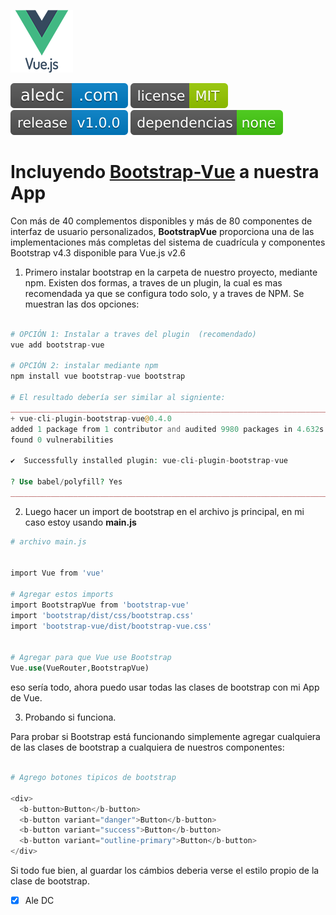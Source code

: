 ![vueJS](https://raw.githubusercontent.com/aledc7/vuejs/master/vuelogo.png)   



[![aledc.com](https://github.com/aledc7/Scrum-Certification/blob/master/recursos/aledc.com.svg)](https://aledc.com)
[![License](https://github.com/aledc7/Scrum-Certification/blob/master/recursos/mit-license.svg)](https://aledc.com)
[![GitHub release](https://github.com/aledc7/Scrum-Certification/blob/master/recursos/release.svg)](https://aledc.com)
[![Dependencies](https://github.com/aledc7/Scrum-Certification/blob/master/recursos/dependencias-none.svg)](https://aledc.com)

# Incluyendo [Bootstrap-Vue](https://bootstrap-vue.js.org/) a nuestra App

Con más de 40 complementos disponibles y más de 80 componentes de interfaz de usuario personalizados, __BootstrapVue__ proporciona una de las implementaciones más completas del sistema de cuadrícula y componentes Bootstrap v4.3 disponible para Vue.js v2.6 


1. Primero instalar bootstrap en la carpeta de nuestro proyecto, mediante npm.  Existen dos formas, a traves de un plugin, la cual es mas recomendada ya que se configura todo solo,  y a traves de NPM.  Se muestran las dos opciones:  
```php

# OPCIÓN 1: Instalar a traves del plugin  (recomendado)   
vue add bootstrap-vue

# OPCIÓN 2: instalar mediante npm
npm install vue bootstrap-vue bootstrap

# El resultado debería ser similar al signiente:
_______________________________________________________________________________________________
+ vue-cli-plugin-bootstrap-vue@0.4.0
added 1 package from 1 contributor and audited 9980 packages in 4.632s
found 0 vulnerabilities

✔  Successfully installed plugin: vue-cli-plugin-bootstrap-vue

? Use babel/polyfill? Yes
_______________________________________________________________________________________________

````

2. Luego hacer un import de bootstrap en el archivo js principal, en mi caso estoy usando __main.js__

```php
# archivo main.js


import Vue from 'vue'

# Agregar estos imports
import BootstrapVue from 'bootstrap-vue'
import 'bootstrap/dist/css/bootstrap.css'
import 'bootstrap-vue/dist/bootstrap-vue.css'


# Agregar para que Vue use Bootstrap
Vue.use(VueRouter,BootstrapVue)
````

eso sería todo, ahora puedo usar todas las clases de bootstrap con mi App de Vue.


3. Probando si funciona.

Para probar si Bootstrap está funcionando simplemente agregar cualquiera de las clases de bootstrap a cualquiera de nuestros componentes:   
```php

# Agrego botones tipicos de bootstrap

<div>
  <b-button>Button</b-button>
  <b-button variant="danger">Button</b-button>
  <b-button variant="success">Button</b-button>
  <b-button variant="outline-primary">Button</b-button>
</div>

````

Si todo fue bien, al guardar los cámbios deberia verse el estilo propio de la clase de bootstrap.

- [x] Ale DC



